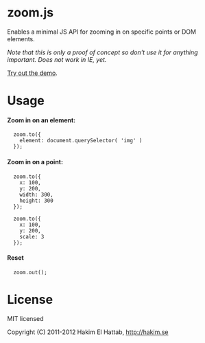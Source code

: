 # zoom.js

Enables a minimal JS API for zooming in on specific points or DOM elements.

*Note that this is only a proof of concept so don't use it for anything important. Does not work in IE, yet.*

[Try out the demo](http://lab.hakim.se/zoom-js/).

# Usage

#### Zoom in on an element:

```
  zoom.to({ 
    element: document.querySelector( 'img' ) 
  });
```

#### Zoom in on a point:

```
  zoom.to({
    x: 100,
    y: 200,
    width: 300,
    height: 300
  });
```

```
  zoom.to({
    x: 100,
    y: 200,
    scale: 3
  });
```

#### Reset
```
  zoom.out();
```

# License

MIT licensed

Copyright (C) 2011-2012 Hakim El Hattab, http://hakim.se